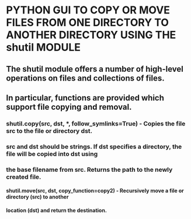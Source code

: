 # PYTHON GUI TO COPY OR MOVE FILES FROM ONE DIRECTORY TO ANOTHER DIRECTORY USING THE shutil MODULE

## The shutil module offers a number of high-level operations on files and collections of files.
## In particular, functions are provided which support file copying and removal.

### shutil.copy(src, dst, *, follow_symlinks=True) - Copies the file src to the file or directory dst.
### src and dst should be strings. If dst specifies a directory, the file will be copied into dst using
### the base filename from src. Returns the path to the newly created file.

#### shutil.move(src, dst, copy_function=copy2) - Recursively move a file or directory (src) to another
#### location (dst) and return the destination.